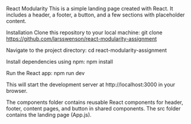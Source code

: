 React Modularity 
This is a simple landing page created with React. It includes a header, a footer, a button, and a few sections with placeholder content.

Installation
Clone this repository to your local machine:
git clone https://github.com/larsswenson/react-modularity-assignment

Navigate to the project directory:
cd react-modularity-assignment

Install dependencies using npm:
npm install

Run the React app:
npm run dev

This will start the development server at http://localhost:3000 in your browser.

The components folder contains reusable React components for header, footer, content pages, and button in shared components. The src folder contains the landing page (App.js).
